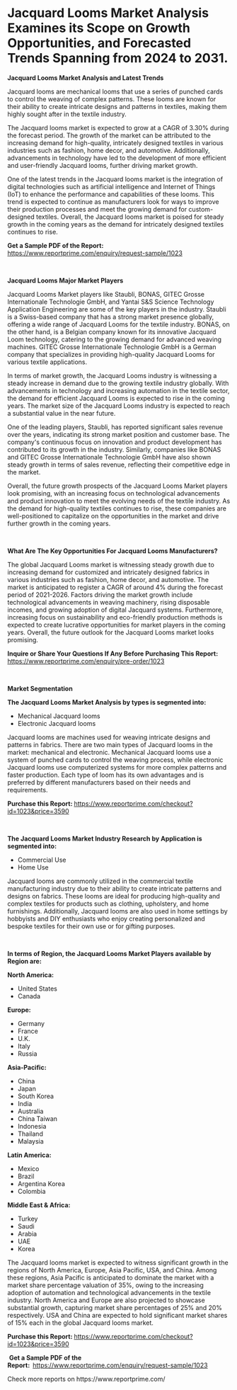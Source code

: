 <p><h1>Jacquard Looms Market Analysis Examines its Scope on Growth Opportunities, and Forecasted Trends Spanning from 2024 to 2031.</h1></p><p><strong>Jacquard Looms Market Analysis and Latest Trends</strong></p>
<p><p>Jacquard looms are mechanical looms that use a series of punched cards to control the weaving of complex patterns. These looms are known for their ability to create intricate designs and patterns in textiles, making them highly sought after in the textile industry.</p><p>The Jacquard looms market is expected to grow at a CAGR of 3.30% during the forecast period. The growth of the market can be attributed to the increasing demand for high-quality, intricately designed textiles in various industries such as fashion, home decor, and automotive. Additionally, advancements in technology have led to the development of more efficient and user-friendly Jacquard looms, further driving market growth.</p><p>One of the latest trends in the Jacquard looms market is the integration of digital technologies such as artificial intelligence and Internet of Things (IoT) to enhance the performance and capabilities of these looms. This trend is expected to continue as manufacturers look for ways to improve their production processes and meet the growing demand for custom-designed textiles. Overall, the Jacquard looms market is poised for steady growth in the coming years as the demand for intricately designed textiles continues to rise.</p></p>
<p><strong>Get a Sample PDF of the Report:&nbsp;</strong> <a href="https://www.reportprime.com/enquiry/request-sample/1023">https://www.reportprime.com/enquiry/request-sample/1023</a></p>
<p>&nbsp;</p>
<p><strong>Jacquard Looms Major Market Players</strong></p>
<p><p>Jacquard Looms Market players like Staubli, BONAS, GITEC Grosse Internationale Technologie GmbH, and Yantai S&S Science Technology Application Engineering are some of the key players in the industry. Staubli is a Swiss-based company that has a strong market presence globally, offering a wide range of Jacquard Looms for the textile industry. BONAS, on the other hand, is a Belgian company known for its innovative Jacquard Loom technology, catering to the growing demand for advanced weaving machines. GITEC Grosse Internationale Technologie GmbH is a German company that specializes in providing high-quality Jacquard Looms for various textile applications.</p><p>In terms of market growth, the Jacquard Looms industry is witnessing a steady increase in demand due to the growing textile industry globally. With advancements in technology and increasing automation in the textile sector, the demand for efficient Jacquard Looms is expected to rise in the coming years. The market size of the Jacquard Looms industry is expected to reach a substantial value in the near future.</p><p>One of the leading players, Staubli, has reported significant sales revenue over the years, indicating its strong market position and customer base. The company's continuous focus on innovation and product development has contributed to its growth in the industry. Similarly, companies like BONAS and GITEC Grosse Internationale Technologie GmbH have also shown steady growth in terms of sales revenue, reflecting their competitive edge in the market.</p><p>Overall, the future growth prospects of the Jacquard Looms Market players look promising, with an increasing focus on technological advancements and product innovation to meet the evolving needs of the textile industry. As the demand for high-quality textiles continues to rise, these companies are well-positioned to capitalize on the opportunities in the market and drive further growth in the coming years.</p></p>
<p>&nbsp;</p>
<p><strong>What Are The Key Opportunities For Jacquard Looms Manufacturers?</strong></p>
<p><p>The global Jacquard Looms market is witnessing steady growth due to increasing demand for customized and intricately designed fabrics in various industries such as fashion, home decor, and automotive. The market is anticipated to register a CAGR of around 4% during the forecast period of 2021-2026. Factors driving the market growth include technological advancements in weaving machinery, rising disposable incomes, and growing adoption of digital Jacquard systems. Furthermore, increasing focus on sustainability and eco-friendly production methods is expected to create lucrative opportunities for market players in the coming years. Overall, the future outlook for the Jacquard Looms market looks promising.</p></p>
<p><strong>Inquire or Share Your Questions If Any Before Purchasing This Report:</strong> <a href="https://www.reportprime.com/enquiry/pre-order/1023">https://www.reportprime.com/enquiry/pre-order/1023</a></p>
<p>&nbsp;</p>
<p><strong>Market Segmentation</strong></p>
<p><strong>The Jacquard Looms Market Analysis by types is segmented into:</strong></p>
<p><ul><li>Mechanical Jacquard looms</li><li>Electronic Jacquard looms</li></ul></p>
<p><p>Jacquard looms are machines used for weaving intricate designs and patterns in fabrics. There are two main types of Jacquard looms in the market: mechanical and electronic. Mechanical Jacquard looms use a system of punched cards to control the weaving process, while electronic Jacquard looms use computerized systems for more complex patterns and faster production. Each type of loom has its own advantages and is preferred by different manufacturers based on their needs and requirements.</p></p>
<p><strong>Purchase this Report:&nbsp;</strong><a href="https://www.reportprime.com/checkout?id=1023&price=3590">https://www.reportprime.com/checkout?id=1023&price=3590</a></p>
<p>&nbsp;</p>
<p><strong>The Jacquard Looms Market Industry Research by Application is segmented into:</strong></p>
<p><ul><li>Commercial Use</li><li>Home Use</li></ul></p>
<p><p>Jacquard looms are commonly utilized in the commercial textile manufacturing industry due to their ability to create intricate patterns and designs on fabrics. These looms are ideal for producing high-quality and complex textiles for products such as clothing, upholstery, and home furnishings. Additionally, Jacquard looms are also used in home settings by hobbyists and DIY enthusiasts who enjoy creating personalized and bespoke textiles for their own use or for gifting purposes.</p></p>
<p>&nbsp;</p>
<p><strong>In terms of Region, the Jacquard Looms Market Players available by Region are:</strong></p>
<p>
    <p> <strong> North America: </strong>
        <ul>
            <li>United States</li>
            <li>Canada</li>
        </ul>
        </p> 
    <p> <strong> Europe: </strong>
        <ul>
            <li>Germany</li>
            <li>France</li>
            <li>U.K.</li>
            <li>Italy</li>
            <li>Russia</li>
        </ul>
        </p> 
    <p> <strong> Asia-Pacific: </strong>
        <ul>
            <li>China</li>
            <li>Japan</li>
            <li>South Korea</li>
            <li>India</li>
            <li>Australia</li>
            <li>China Taiwan</li>
            <li>Indonesia</li>
            <li>Thailand</li>
            <li>Malaysia</li>
        </ul>
        </p> 
    <p> <strong> Latin America: </strong>
        <ul>
            <li>Mexico</li>
            <li>Brazil</li>
            <li>Argentina Korea</li>
            <li>Colombia</li>
        </ul>
        </p> 
    <p> <strong> Middle East & Africa: </strong>
        <ul>
            <li>Turkey</li>
            <li>Saudi</li>
            <li>Arabia</li>
            <li>UAE</li>
            <li>Korea</li>
        </ul>
    </p>
    </p>
<p><p>The Jacquard looms market is expected to witness significant growth in the regions of North America, Europe, Asia Pacific, USA, and China. Among these regions, Asia Pacific is anticipated to dominate the market with a market share percentage valuation of 35%, owing to the increasing adoption of automation and technological advancements in the textile industry. North America and Europe are also projected to showcase substantial growth, capturing market share percentages of 25% and 20% respectively. USA and China are expected to hold significant market shares of 15% each in the global Jacquard looms market.</p></p>
<p><strong>Purchase this Report: </strong><a href="https://www.reportprime.com/checkout?id=1023&price=3590">https://www.reportprime.com/checkout?id=1023&price=3590</a></p>
<p>&nbsp;<strong>Get a Sample PDF of the Report:&nbsp;&nbsp;</strong><a href="https://www.reportprime.com/enquiry/request-sample/1023">https://www.reportprime.com/enquiry/request-sample/1023</a></p>
<p><strong></strong></p>
<p>Check more reports on https://www.reportprime.com/</p>